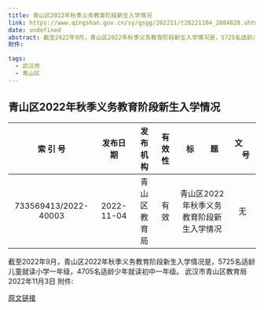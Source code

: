 ```yaml
---
title: 青山区2022年秋季义务教育阶段新生入学情况
link: https://www.qingshan.gov.cn/sy/gsgg/202211/t20221104_2084820.shtml
date: undefined
abstract: 截至2022年9月，青山区2022年秋季义务教育阶段新生入学情况是，5725名适龄儿童就读小学一年级，4705名适龄少年就读初中一年级。武汉市青山区教育局 2022年11月3日
附件:

tags: 
  - 武汉市
  - 青山区
---
```


## 青山区2022年秋季义务教育阶段新生入学情况

|索 引 号|发布日期|发布机构| 有 效 性|标     题|文     号|
|:----:|:----:|:----:|:----:|:----:|:----:|
|733569413/2022-40003|2022-11-04|青山区教育局|有效|青山区2022年秋季义务教育阶段新生入学情况|无|

截至2022年9月，青山区2022年秋季义务教育阶段新生入学情况是，5725名适龄儿童就读小学一年级，4705名适龄少年就读初中一年级。
武汉市青山区教育局
2022年11月3日
附件:

 
[原文链接](https://www.qingshan.gov.cn/sy/gsgg/202211/t20221104_2084820.shtml)
